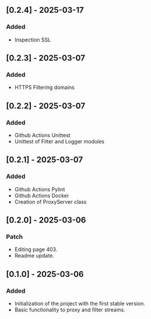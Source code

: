 ## [0.2.4] - 2025-03-17
### Added
- Inspection SSL

## [0.2.3] - 2025-03-07
### Added
- HTTPS Filtering domains

## [0.2.2] - 2025-03-07
### Added
- Github Actions Unittest
- Unittest of Filter and Logger modules

## [0.2.1] - 2025-03-07
### Added
- Github Actions Pylint
- Github Actions Docker
- Creation of ProxyServer class

## [0.2.0] - 2025-03-06
### Patch
- Editing page 403.
- Readme update.

## [0.1.0] - 2025-03-06
### Added
- Initialization of the project with the first stable version.
- Basic functionality to proxy and filter streams.
